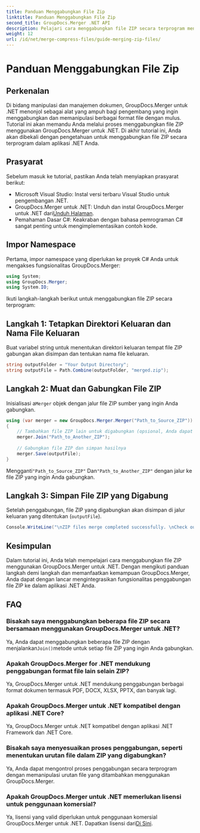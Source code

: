 ```yaml
---
title: Panduan Menggabungkan File Zip
linktitle: Panduan Menggabungkan File Zip
second_title: GroupDocs.Merger .NET API
description: Pelajari cara menggabungkan file ZIP secara terprogram menggunakan GroupDocs.Merger untuk .NET. Tutorial ini memberikan panduan terperinci untuk pengembang.
weight: 12
url: /id/net/merge-compress-files/guide-merging-zip-files/
---
```


# Panduan Menggabungkan File Zip

## Perkenalan
Di bidang manipulasi dan manajemen dokumen, GroupDocs.Merger untuk .NET menonjol sebagai alat yang ampuh bagi pengembang yang ingin menggabungkan dan memanipulasi berbagai format file dengan mulus. Tutorial ini akan memandu Anda melalui proses menggabungkan file ZIP menggunakan GroupDocs.Merger untuk .NET. Di akhir tutorial ini, Anda akan dibekali dengan pengetahuan untuk menggabungkan file ZIP secara terprogram dalam aplikasi .NET Anda.
## Prasyarat
Sebelum masuk ke tutorial, pastikan Anda telah menyiapkan prasyarat berikut:
- Microsoft Visual Studio: Instal versi terbaru Visual Studio untuk pengembangan .NET.
-  GroupDocs.Merger untuk .NET: Unduh dan instal GroupDocs.Merger untuk .NET dari[Unduh Halaman](https://releases.groupdocs.com/merger/net/).
- Pemahaman Dasar C#: Keakraban dengan bahasa pemrograman C# sangat penting untuk mengimplementasikan contoh kode.

## Impor Namespace
Pertama, impor namespace yang diperlukan ke proyek C# Anda untuk mengakses fungsionalitas GroupDocs.Merger:
```csharp
using System; 
using GroupDocs.Merger;
using System.IO;
```

Ikuti langkah-langkah berikut untuk menggabungkan file ZIP secara terprogram:
## Langkah 1: Tetapkan Direktori Keluaran dan Nama File Keluaran
Buat variabel string untuk menentukan direktori keluaran tempat file ZIP gabungan akan disimpan dan tentukan nama file keluaran.
```csharp
string outputFolder = "Your Output Directory";
string outputFile = Path.Combine(outputFolder, "merged.zip");
```
## Langkah 2: Muat dan Gabungkan File ZIP
 Inisialisasi a`Merger` objek dengan jalur file ZIP sumber yang ingin Anda gabungkan.
```csharp
using (var merger = new GroupDocs.Merger.Merger("Path_to_Source_ZIP"))
{
    // Tambahkan file ZIP lain untuk digabungkan (opsional, Anda dapat menambahkan beberapa)
    merger.Join("Path_to_Another_ZIP");
    
    // Gabungkan file ZIP dan simpan hasilnya
    merger.Save(outputFile);
}
```
 Mengganti`"Path_to_Source_ZIP"` Dan`"Path_to_Another_ZIP"` dengan jalur ke file ZIP yang ingin Anda gabungkan.
## Langkah 3: Simpan File ZIP yang Digabung
Setelah penggabungan, file ZIP yang digabungkan akan disimpan di jalur keluaran yang ditentukan (`outputFile`).
```csharp
Console.WriteLine("\nZIP files merge completed successfully. \nCheck output in {0}", outputFolder);
```

## Kesimpulan
Dalam tutorial ini, Anda telah mempelajari cara menggabungkan file ZIP menggunakan GroupDocs.Merger untuk .NET. Dengan mengikuti panduan langkah demi langkah dan memanfaatkan kemampuan GroupDocs.Merger, Anda dapat dengan lancar mengintegrasikan fungsionalitas penggabungan file ZIP ke dalam aplikasi .NET Anda.

## FAQ
### Bisakah saya menggabungkan beberapa file ZIP secara bersamaan menggunakan GroupDocs.Merger untuk .NET?
 Ya, Anda dapat menggabungkan beberapa file ZIP dengan menjalankan`Join()`metode untuk setiap file ZIP yang ingin Anda gabungkan.
### Apakah GroupDocs.Merger for .NET mendukung penggabungan format file lain selain ZIP?
Ya, GroupDocs.Merger untuk .NET mendukung penggabungan berbagai format dokumen termasuk PDF, DOCX, XLSX, PPTX, dan banyak lagi.
### Apakah GroupDocs.Merger untuk .NET kompatibel dengan aplikasi .NET Core?
Ya, GroupDocs.Merger untuk .NET kompatibel dengan aplikasi .NET Framework dan .NET Core.
### Bisakah saya menyesuaikan proses penggabungan, seperti menentukan urutan file dalam ZIP yang digabungkan?
Ya, Anda dapat mengontrol proses penggabungan secara terprogram dengan memanipulasi urutan file yang ditambahkan menggunakan GroupDocs.Merger.
### Apakah GroupDocs.Merger untuk .NET memerlukan lisensi untuk penggunaan komersial?
 Ya, lisensi yang valid diperlukan untuk penggunaan komersial GroupDocs.Merger untuk .NET. Dapatkan lisensi dari[Di Sini](https://purchase.groupdocs.com/buy).
